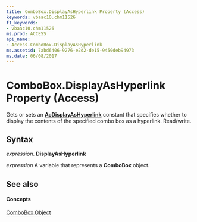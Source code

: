 ```yaml
---
title: ComboBox.DisplayAsHyperlink Property (Access)
keywords: vbaac10.chm11526
f1_keywords:
- vbaac10.chm11526
ms.prod: ACCESS
api_name:
- Access.ComboBox.DisplayAsHyperlink
ms.assetid: 7abd6406-9276-e2d2-de15-9450deb94973
ms.date: 06/08/2017
---
```



# ComboBox.DisplayAsHyperlink Property (Access)

Gets or sets an  **[AcDisplayAsHyperlink](acdisplayashyperlink-enumeration-access.md)** constant that specifies whether to display the contents of the specified combo box as a hyperlink. Read/write.


## Syntax

 _expression_. **DisplayAsHyperlink**

 _expression_ A variable that represents a **ComboBox** object.


## See also


#### Concepts


[ComboBox Object](combobox-object-access.md)

